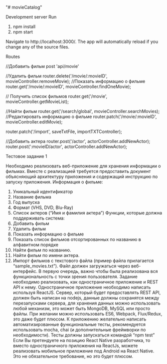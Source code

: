 "# movieCatalog" 

Development server
Run

1) npm install
2) npm start

Navigate to http://localhost:3000/. The app will automatically reload if you change any of the source files.


Routes


//Добавить фильм 
post 'api/movie'

//Удалить фильм
router.delete('/movie/:movieID', movieController.removeMovie);
//Показать информацию о фильме
router.get('/movie/:movieID', movieController.findOneMovie);

// Получить список фильмов
router.get('/movie', movieController.getMovieList);

//Найти фильм 
router.get('/search/global', movieController.searchMovies);
//Редактировать информацию о фильме
router.patch('/movie/:movieID', movieController.editMovie);


router.patch('/import', saveTxtFile, importTXTController);

//Добавить актера 
router.post('/actor', actorController.addNewActor);
router.post(':movieID/actor', actorController.addNewActor);
















Тестовое задание 1

Необходимо реализовать веб-приложение для хранения информации о фильмах. Вместе
с реализацией требуется предоставить документ объясняющий архитектуру приложения
и содержащий инструкцию по запуску приложения.
Информация о фильме:
1. Уникальный идентификатор
2. Название фильма
3. Год выпуска
4. Формат (VHS, DVD, Blu-Ray)
5. Список актеров (“Имя и фамилия актера”)
Функции, которые должна поддерживать система:
1. Добавить фильм
2. Удалить фильм
3. Показать информацию о фильме
4. Показать список фильмов отсортированных по названию в алфавитном порядке
5. Найти фильм по названию.
6. Найти фильм по имени актера.
7. Импорт фильмов с текстового файла (пример файла прилагается
“sample_movies.txt”). Файл должен загружаться через веб-интерфейс.
В первую очередь, важно чтобы была реализована вся функциональность с точки зрения
пользователя.
Задание необходимо реализовать, как одностраничное приложение и REST API к нему.
Одностраничное приложение необходимо написать используя ReactJS. Сервер, который
будет предоставлять REST API, должен быть написан на nodejs, данные должны
сохранятся между перезапусками сервера, для хранения данных можно использовать
любой механизм, это может быть MongoDB, MySQL или просто файлы. При желании
можно использовать ES6, Webpack, Flux/Redux, это даже будет плюсом.
К приложению желательно написать автоматизированные функциональные тесты,
рекомендуется использовать mocha, chai (и дополнительные фреймворки по
необходимости). Тесты должны запускаться командой “npm test”
Если Вы претендуете на позицию React Native разработчика, то вместо одностраничного
приложения на ReactJs, можете реализовать мобильное приложение под Android на React
Native. Это не обязательное требование, но это будет плюсом.

